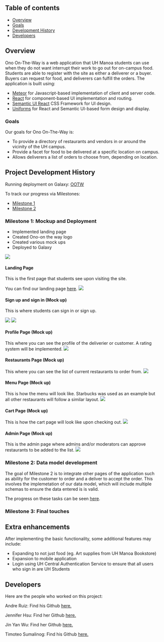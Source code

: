 ## Table of contents
* [Overview](#overview)
* [Goals](#goals)
* [Development History](#project-development-history)
* [Developers](#developers)

## Overview

Ono On-The-Way is a web application that UH Manoa students can use when they do not want interrupt their work to go out for on-campus food. Students are able to register with the site as either a deliverer or a buyer. Buyers can request for food, and deliverers can fulfill the orders. The application is built using:
- [Meteor](https://www.meteor.com/) for Javascript-based implementation of client and server code.
- [React](https://reactjs.org/) for component-based UI implementation and routing.
- [Semantic UI React](https://react.semantic-ui.com/) CSS Framework for UI design.
- [Uniforms](https://uniforms.tools/) for React and Semantic UI-based form design and display.

### Goals 

Our goals for Ono On-The-Way is:
- To provide a directory of restaurants and vendors in or around the vicinity of the UH campus.
- Provide a facet for food to be delivered at a specific location on campus.
- Allows deliverers a list of orders to choose from, depending on location.


## Project Development History
Running deployment on Galaxy: [OOTW](http://ono-otw.meteorapp.com/)

To track our progress via Milestones:
- [Milestone 1](https://github.com/ono-otw/ono-otw/projects/3)
- [Milestone 2](https://github.com/ono-otw/ono-otw/projects/2)


### Milestone 1: Mockup and Deployment
- Implemented landing page
- Created Ono-on the way logo
- Created various mock ups 
- Deployed to Galaxy

<img src="/Images/M1_Done.png">

#### Landing Page

This is the first page that students see upon visiting the site.

You can find our landing page [here](http://ono-otw.meteorapp.com/).
<img src="/Images/ono otw_landing.jpg">

#### Sign up and sign in (Mock up)
This is where students can sign in or sign up.

<img src="/Images/Register-Mock%20Up.png">
<img src="/Images/Signin-Mock%20Up.png">

####  Profile Page (Mock up)
This where you can see the profile of the deliverier or customer. A rating system will be implemented. 
<img src="/Images/Profile-Mockup.png">

####  Restaurants Page (Mock up)
This where you can see the list of current restaurants to order from. 
<img src="/Images/Restaurants-Mockup.png">

####  Menu Page (Mock up)
This is how the menu will look like. Starbucks was used as an example but all other restaurants will follow a similar layout.
<img src="/Images/Menu-Mockup.png">

####  Cart Page (Mock up) 
This is how the cart page will look like upon checking out.
<img src="/Images/Cart-Mockup.png">

#### Admin Page (Mock up)
This is the admin page where admins and/or moderators can approve restaurants to be added to the list. 
<img src="/Images/ono otw_admin.jpg">


### Milestone 2: Data model development
The goal of Milestone 2 is to integrate other pages of the application such as ability for the customer to order and a deliver to accept the order. This involves the implemetation of our data model, which will include multiple schemas to ensure the data entered is is valid. 

The progress on these tasks can be seen [here](https://github.com/ono-otw/ono-otw/projects/2).


### Milestone 3: Final touches



## Extra enhancements
After implementing the basic functionality, some additional features may include:
- Expanding to not just food (eg. Art supplies from UH Manoa Bookstore)
- Expansion to mobile application 
- Login using UH Central Authentication Service to ensure that all users who sign in are UH Students

## Developers
Here are the people who worked on this project:

Andre Ruiz: Find his Github <a href = "https://ruizaj.github.io/">here.</a> 

Jennifer Hsu: Find her Github <a href = "http://jhsup.github.io/">here.</a> 

Jin Yan Wu: Find her Github <a href = "https://wjinyan.github.io/">here.</a> 

Timoteo Sumalinog: Find his Github <a href = "https://timoteosumalinogiii.github.io/">here.</a> 







